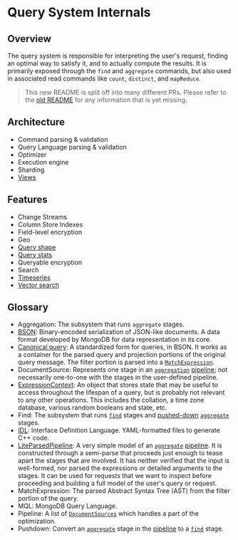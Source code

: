 # Query System Internals

## Overview

The query system is responsible for interpreting the user's request, finding an optimal way to
satisfy it, and to actually compute the results. It is primarily exposed through the `find` and
`aggregate` commands, but also used in associated read commands like `count`, `distinct`, and
`mapReduce`.

> This new README is split off into many different PRs. Please refer to the [old README][old readme]
> for any information that is yet missing.

## Architecture

- Command parsing & validation
- Query Language parsing & validation
- Optimizer
- Execution engine
- Sharding
- [Views][views]

## Features

- Change Streams
- Column Store Indexes
- Field-level encryption
- Geo
- [Query shape][query shape]
- [Query stats][query stats]
- Queryable encryption
- Search
- [Timeseries][timeseries]
- [Vector search][vector search]

## Glossary

- <a id="glossary-Aggregation"></a>Aggregation: The subsystem that runs `aggregate` stages.
- <a id="glossary-BSON"></a>[BSON][bson]: Bin­ary-en­coded serialization of JSON-like documents. A
  data format developed by MongoDB for data representation in its core.
- <a id="glossary-CanonicalQuery"></a>[Canonical query][canonicalquery]: A standardized form for
  queries, in BSON. It works as a container for the parsed query and projection portions of the
  original query message. The filter portion is parsed into a
  [`MatchExpression`](#glossary-MatchExpression).
- <a id="glossary-DocumentSource"></a>DocumentSource: Represents one stage in an
  [`aggregation`](#glossary-Aggregation) [pipeline](#glossary-Pipeline); not necessarily
  one-to-one with the stages in the user-defined pipeline.
- <a id="glossary-ExpressionContext"></a>[ExpressionContext][expressioncontext]: An object that
  stores state that may be useful to access throughout the lifespan of a query, but is probably
  not relevant to any other operations. This includes the collation, a time zone database, various
  random booleans and state, etc.
- <a id="glossary-Find"></a>Find: The subsystem that runs [`find`](#glossary-Find) stages and
  [pushed-down](#glossary-Pushdown) [`aggregate`](#glossary-Aggregation) stages.
- <a id="glossary-IDL"></a>[IDL][idl]: Interface Definition Language. YAML-formatted files to
  generate C++ code.
- <a id="glossary-LiteParsedPipeline"></a>[LiteParsedPipeline][liteparsedpipeline]: A very simple
  model of an [`aggregate`](#glossary-Aggregation) [pipeline](#glossary-Pipeline). It is
  constructed through a semi-parse that proceeds just enough to tease apart the stages that are
  involved. It has neither verified that the input is well-formed, nor parsed the expressions or
  detailed arguments to the stages. It can be used for requests that we want to inspect before
  proceeding and building a full model of the user's query or request.
- <a id="glossary-MatchExpression"></a>MatchExpression: The parsed Abstract Syntax Tree (AST) from
  the filter portion of the query.
- <a id="glossary-MQL"></a>MQL: MongoDB Query Language.
- <a id="glossary-Pipeline"></a>Pipeline: A list of [`DocumentSources`](#glossary-DocumentSource)
  which handles a part of the optimization.
- <a id="glossary-Pushdown"></a>Pushdown: Convert an [`aggregate`](#glossary-Aggregation)
  stage in the [pipeline](#glossary-Pipeline) to a [`find`](#glossary-Find) stage.

<!-- Links -->

[old readme]: README_old.md
[timeseries]: timeseries/README.md
[query stats]: query_stats/README.md
[query shape]: query_shape/README.md
[vector search]: ../pipeline/search/README.md
[bson]: https://bsonspec.org/
[idl]: ../../idl/README.md
[canonicalquery]: canonical_query.h
[liteparsedpipeline]: ../pipeline/lite_parsed_pipeline.h
[expressioncontext]: ../pipeline/expression_context.h
[views]: README_views.md
